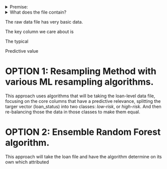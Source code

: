 
<details><summary>Premise:</summary>
  
We are dealing an **imbalanced classification problem** for predicting risk of default on bank loan applications, based on the supplemental loan application attributes (borrower's income, total debt they have, derogatory marks on their credit record, number of financial accounts, or if they own their current home), using various ML algorithms. Loans will be either classified as *low-risk* of defaulting or *high-risk* of defaulting. We don't know what would a be a good method to make this determination. We will use different ML methods to feed the data into these models that will predict the rish of loan default. More specifiically we will explore two broad ML methods: Oversampling & Ensemble Random Forest Classifier.

The data is imbalanced. There are way more low-risk loans than high-risk, but that imbalance


</details>

<details><summary>What does the file contain?</summary>

A very basic file containing over 70,000 loan applications with few descriptive columns. The attributes of the file contain:

* loan_size (or principal amount)
* interest_rate
* homeowner_status (own, rent, or buy, this column will need to be converted to a numeric form with label encoding)
* borrowers_income
* number_of_accounts
* derogatory_marks
* total_debt
* debt_to_income
* loans_status (default predictive target, two classes: low-risk or high-risk)

</details>


The raw data file has very basic data. 

The key column we care about is 

The typical 

Predictive value 


# OPTION 1: Resampling Method with various ML resampling algorithms. 

This approach uses algorithms that will be taking the loan-level data file, focusing on the core columns that have a predictive relevance, splitting the targer vector (loan_status) into two classes: *low-risk*, or *high-risk*. And then re-balancing those the data in those classes  to make them equal.   



# OPTION 2: Ensemble Random Forest algorithm.

This approach will take the loan file and have the algorithm determine on its own  which attributed 
